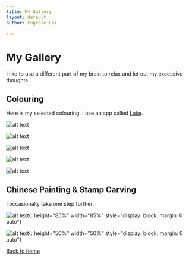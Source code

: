 ```yaml
---
title: My Gallery
layout: default
author: Eugenie Lai

---
```


# My Gallery

I like to use a different part of my brain to relax and let out my excessive thoughts. 

## Colouring

Here is my selected colouring. I use an app called [Lake](https://www.lakecoloring.com/).

![alt text][girl-with-flowers]

[girl-with-flowers]: /assets/miscellaneous/girl-with-flowers.jpeg "girl-with-flowers.jpg"

![alt text][a-love-story]

[a-love-story]: /assets/miscellaneous/a-love-story.JPG "a-love-story.jpg"

![alt text][bird-n-flowers]

[bird-n-flowers]: /assets/miscellaneous/bird-n-flowers.jpeg "bird-n-flowers.jpg"

![alt text][town]

[town]: /assets/miscellaneous/town.JPG "town.jpg"

![alt text][by-the-ocean]

[by-the-ocean]: /assets/miscellaneous/by-the-ocean.JPG "by-the-ocean.jpg"

## Chinese Painting & Stamp Carving

I occasionally take one step further.

![alt text][lotus-n-moon]{: height="85%" width="85%" style="display: block; margin: 0 auto"}

[lotus-n-moon]: /assets/miscellaneous/lotus-n-moon.JPG "lotus-n-moon.jpg"

![alt text][stamps]{: height="50%" width="50%" style="display: block; margin: 0 auto"}

[stamps]: /assets/miscellaneous/stamps.JPG "stamps.jpg"

[Back to home](README.html)
